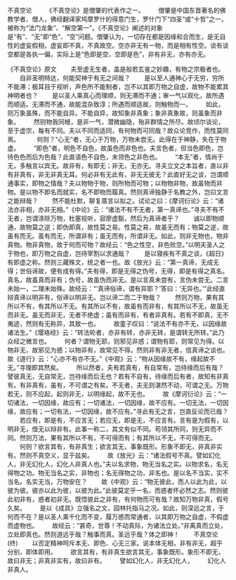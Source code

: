 不真空论　　
《不真空论》是僧肇的代表作之一。
　　僧肇是中国东晋著名的佛教学者、僧人，佛经翻译家鸠摩罗什的得意门生，罗什门下“四圣”或“十哲”之一，被称为“法门龙象”、“解空第一”。《不真空论》阐述的对象是“有”、“无”即“色”、“空”问题。僧肇认为，一切存在都是因缘和合而生，是无自性的虚妄假相，虚妄即不真，不真故空。空亦非无有一物，而是相有性空。谈有谈空都是各执一偏，实际上是“色即是空，空即是色”，非有非无，亦有亦无。
　　

《不真空论》原文
　　夫至虚无生者，盖是般若玄鉴之妙趣，有物之宗极者也。
　　自非圣明特达，何能契神于有无之间哉？
　　是以至人通神心于无穷，穷所不能滞；极耳目于视听，声色所不能制者，岂不以其即万物之自虚，故物不能累其神明者也？
　　是以圣人乘真心而理顺，则无滞而不通；审一气以观化，故所遇而顺适。无滞而不通，故能混杂致淳；所遇而顺适故，则触物而一。
　　如此，则万象虽殊，而不能自异。不能自异，故知象非真象；象非真象故，则虽象而非象。
　　然则物我同根，是非一气，潜微幽隐，殆非群情之所尽。故顷尔谈论，至于虚宗，每有不同。夫以不同而适同，有何物而可同哉？故众论竞作，而性莫同焉。　
　　何则？“心无”者，无心于万物，万物未尝无。此得在于神静，失在于物虚。
　　“即色”者，明色不自色，故虽色而非色也。夫言色者，但当色即色，岂待色色而后为色哉？此直语色不自色，未领色之非色也。
　　“本无”者，情尚于无，多触言以宾无。故非有，有即无；非无，无亦无。寻夫立文之本旨者，直以非有非真有，非无非真无耳。何必非有无此有，非无无彼无？此直好无之谈，岂谓顺通事实，即物之情哉？夫以物物于物，则所物而可物；以物物非物，故虽物而非物。是以物不即名而就实，名不即物而履真。然则真谛独静于名教之外，岂曰文言之能辩哉？
　　然不能杜默，聊复厝言以拟之。试论之曰：《摩诃衍论》云：“诸法亦非相，亦非无相。”《中论》云：“诸法不有不无者，第一真谛也。”寻夫不有不无者，岂谓涤除万物，杜塞视听，寂廖虚豁，然后为真谛者乎？
　　诚以即物顺通，故物莫之逆；即伪即真，故性莫之易。性莫之易，故虽无而有；物莫之逆，故虽有而无。虽有而无，所谓非有；虽无而有，所谓非无。如此，则非无物也，物非真物。物非真物，故于何而可物？故经云：“色之性空，非色败空。”以明夫圣人之于物也，即万物之自虚，岂待宰割以求通哉？
　　是以寝疾有不真之谈，《超日》有即虚之称。然则三藏殊文，统之者一也。故《放光》云：“第一真谛，无成无得；世俗谛故，便有成有得。”夫有得，即是无得之伪号，无得，即是有得之真名。真名，故虽真而非有；伪号，故虽伪而非无。是以言真未尝有，言伪未尝无。二言未始一，二理未始殊。故经云：“‘真谛俗谛，谓有异耶？’答曰：‘无异也。’”此经直辩真谛以明非有，俗谛以明非无。岂以谛二而二于物哉？
　　然则万物，果有其所以不有，有其所以不无。有其所以不有，故虽有而非有，有其所以不无，故虽无而非无。虽无而非无，无者不绝虚；虽有而非有，有者非真有。若有不即真，无不夷迹，然则有无称异，其致一也。
　　故童子叹曰：“说法不有亦不无，以因缘故诸法生。”《璎珞经》云：“转法轮者，亦非有转，亦非无转，是谓转无所转。”此乃众经之微言也。
　　何者？谓物无耶，则邪见非惑；谓物有耶，则常见为得。以物非无，故邪见为惑；以物非有，故常见不得。然则非有非无者，信真谛之谈也。故《道行》云：“心亦不有亦不无。”《中观》云：“物从因缘故不有，缘起故不无。”寻理即其然矣。
　　所以然者，夫有若真有，有自常有，岂待缘而后有哉？譬彼真无，无自常无，岂待缘而后无也？若有不自有，待缘而后有者，故知有非真有。有非真有，虽有，不可谓之有矣。不无者，夫无则湛然不动，可谓之无。万物若无，则不应起，起则非无，以明缘起，故不无也。
　　故《摩诃衍论》云：“一切诸法，一切因缘，故应有；一切诸法，一切因缘，故不应有。一切无法，一切因缘，故应有；一切有法，一切因缘，故不应有。”寻此有无之言，岂直反论而已哉？
　　若应有，即是有，不应言无；若应无，即是无，不应言有。言有是为假有，以明非无，借无以辩非有。此事一称二，其文有似不同。苟领其所同，则无异而不同。然则万法，果有其所以不有，不可得而有；有其所以不无，不可得而无。
　　何则？欲言其有，有非真生；欲言其无，事象既形。形象不即无，非真非实有。然则不真空义，显于兹矣。
　　故《放光》云：“诸法假号不真。譬如幻化人，非无幻化人，幻化人非真人也。”夫以名求物，物无当名之实。以物求名，名无得物之功。物无当名之实，非物也；名无得物之功，非名也。是以名不当实，实不当名。名实无当，万物安在？
　　故《中观》云：“物无彼此，而人以此为此，以彼为彼。彼亦以此为彼，以彼为此。”此彼莫定乎一名，而惑者怀必然之志。然则彼此初非有，惑者初非无。既悟彼此之非有，有何物而可有哉？故知万物非真，假号久矣。
　　是以《成具》立强名之文，园林托指马之况。如此，则深远之言，于何而不在？是以圣人乘千化而不变，履万惑而常通者，以其即万物之自虚，不假虚而虚物也。
　　故经云：“甚奇，世尊！不动真际，为诸法立处。”非离真而立处，立处即真也。然则道远乎哉？触事而真。圣远乎哉？体之即神！
　　不真空论(终)
　　以否定精神呵斥本无、即色、心无三家。说本体无相，非有非无，超乎分别，即体即用。
　　欲言其有，有非真生欲言其无，事象既形。象形不即无，故曰非无；非真非实有，故曰非有。
　　譬如幻化人，非无幻化人，
　　幻化人非真人。
